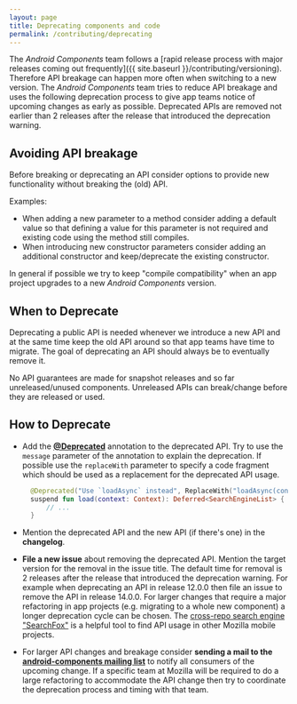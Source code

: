 ```yaml
---
layout: page
title: Deprecating components and code
permalink: /contributing/deprecating
---
```


The *Android Components* team follows a [rapid release process with major releases coming out frequently]({{ site.baseurl }}/contributing/versioning). Therefore API breakage can happen more often when switching to a new version. The *Android Components* team tries to reduce API breakage and uses the following deprecation process to give app teams notice of upcoming changes as early as possible. Deprecated APIs are removed not earlier than 2 releases after the release that introduced the deprecation warning.

## Avoiding API breakage

Before breaking or deprecating an API consider options to provide new functionality without breaking the (old) API.

Examples:
* When adding a new parameter to a method consider adding a default value so that defining a value for this parameter is not required and existing code using the method still compiles.
* When introducing new constructor parameters consider adding an additional constructor and keep/deprecate the existing constructor.

In general if possible we try to keep "compile compatibility" when an app project upgrades to a new *Android Components* version.

## When to Deprecate

Deprecating a public API is needed whenever we introduce a new API and at the same time keep the old API around so that app teams have time to migrate. The goal of deprecating an API should always be to eventually remove it.

No API guarantees are made for snapshot releases and so far unreleased/unused components. Unreleased APIs can break/change before they are released or used.

## How to Deprecate

* Add the **[@Deprecated](https://kotlinlang.org/api/latest/jvm/stdlib/kotlin/-deprecated/index.html)** annotation to the deprecated API. Try to use the `message` parameter of the annotation to explain the deprecation. If possible use the `replaceWith` parameter to specify a code fragment which should be used as a replacement for the deprecated API usage.

  ```Kotlin
    @Deprecated("Use `loadAsync` instead", ReplaceWith("loadAsync(context)"))
    suspend fun load(context: Context): Deferred<SearchEngineList> {
        // ...
    }
  ```

* Mention the deprecated API and the new API (if there's one) in the **changelog**.
* **File a new issue** about removing the deprecated API. Mention the target version for the removal in the issue title. The default time for removal is 2 releases after the release that introduced the deprecation warning. For example when deprecating an API in release 12.0.0 then file an issue to remove the API in release 14.0.0. For larger changes that require a major refactoring in app projects (e.g. migrating to a whole new component) a longer deprecation cycle can be chosen. The [cross-repo search engine "SearchFox"](https://searchfox.org/mozilla-mobile/source) is a helpful tool to find API usage in other Mozilla mobile projects.
* For larger API changes and breakage consider **sending a mail to the [android-components mailing list](https://lists.mozilla.org/listinfo/android-components)** to notify all consumers of the upcoming change. If a specific team at Mozilla will be required to do a large refactoring to accommodate the API change then try to coordinate the deprecation process and timing with that team.
